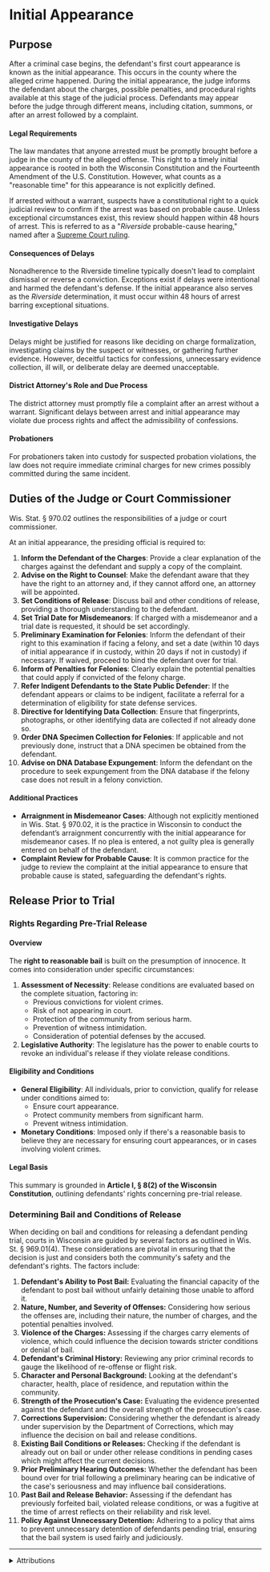 # Initial Appearance

## Purpose

After a criminal case begins, the defendant's first court appearance is known as the initial appearance. This occurs in the county where the alleged crime happened. During the initial appearance, the judge informs the defendant about the charges, possible penalties, and procedural rights available at this stage of the judicial process. Defendants may appear before the judge through different means, including citation, summons, or after an arrest followed by a complaint.

#### Legal Requirements

The law mandates that anyone arrested must be promptly brought before a judge in the county of the alleged offense. This right to a timely initial appearance is rooted in both the Wisconsin Constitution and the Fourteenth Amendment of the U.S. Constitution. However, what counts as a "reasonable time" for this appearance is not explicitly defined.

If arrested without a warrant, suspects have a constitutional right to a quick judicial review to confirm if the arrest was based on probable cause. Unless exceptional circumstances exist, this review should happen within 48 hours of arrest. This is referred to as a "_Riverside_ probable-cause hearing," named after a [Supreme Court ruling](https://cite.case.law/us/500/44/).

#### Consequences of Delays

Nonadherence to the Riverside timeline typically doesn't lead to complaint dismissal or reverse a conviction. Exceptions exist if delays were intentional and harmed the defendant's defense. If the initial appearance also serves as the _Riverside_ determination, it must occur within 48 hours of arrest barring exceptional situations.

#### Investigative Delays

Delays might be justified for reasons like deciding on charge formalization, investigating claims by the suspect or witnesses, or gathering further evidence. However, deceitful tactics for confessions, unnecessary evidence collection, ill will, or deliberate delay are deemed unacceptable.

#### District Attorney's Role and Due Process

The district attorney must promptly file a complaint after an arrest without a warrant. Significant delays between arrest and initial appearance may violate due process rights and affect the admissibility of confessions.

#### Probationers

For probationers taken into custody for suspected probation violations, the law does not require immediate criminal charges for new crimes possibly committed during the same incident.

## Duties of the Judge or Court Commissioner

Wis. Stat. § 970.02 outlines the responsibilities of a judge or court commissioner.

At an initial appearance, the presiding official is required to:

1. **Inform the Defendant of the Charges**: Provide a clear explanation of the charges against the defendant and supply a copy of the complaint.
2. **Advise on the Right to Counsel**: Make the defendant aware that they have the right to an attorney and, if they cannot afford one, an attorney will be appointed.
3. **Set Conditions of Release**: Discuss bail and other conditions of release, providing a thorough understanding to the defendant.
4. **Set Trial Date for Misdemeanors**: If charged with a misdemeanor and a trial date is requested, it should be set accordingly.
5. **Preliminary Examination for Felonies**: Inform the defendant of their right to this examination if facing a felony, and set a date (within 10 days of initial appearance if in custody, within 20 days if not in custody) if necessary. If waived, proceed to bind the defendant over for trial.
6. **Inform of Penalties for Felonies**: Clearly explain the potential penalties that could apply if convicted of the felony charge.
7. **Refer Indigent Defendants to the State Public Defender**: If the defendant appears or claims to be indigent, facilitate a referral for a determination of eligibility for state defense services.
8. **Directive for Identifying Data Collection**: Ensure that fingerprints, photographs, or other identifying data are collected if not already done so.
9. **Order DNA Specimen Collection for Felonies**: If applicable and not previously done, instruct that a DNA specimen be obtained from the defendant.
10. **Advise on DNA Database Expungement**: Inform the defendant on the procedure to seek expungement from the DNA database if the felony case does not result in a felony conviction.

#### Additional Practices

* **Arraignment in Misdemeanor Cases**: Although not explicitly mentioned in Wis. Stat. § 970.02, it is the practice in Wisconsin to conduct the defendant’s arraignment concurrently with the initial appearance for misdemeanor cases. If no plea is entered, a not guilty plea is generally entered on behalf of the defendant.
* **Complaint Review for Probable Cause**: It is common practice for the judge to review the complaint at the initial appearance to ensure that probable cause is stated, safeguarding the defendant's rights.

## Release Prior to Trial

### Rights Regarding Pre-Trial Release

#### Overview

The **right to reasonable bail** is built on the presumption of innocence. It comes into consideration under specific circumstances:

1. **Assessment of Necessity**: Release conditions are evaluated based on the complete situation, factoring in:
   * Previous convictions for violent crimes.
   * Risk of not appearing in court.
   * Protection of the community from serious harm.
   * Prevention of witness intimidation.
   * Consideration of potential defenses by the accused.
2. **Legislative Authority**: The legislature has the power to enable courts to revoke an individual's release if they violate release conditions.

#### Eligibility and Conditions

* **General Eligibility**: All individuals, prior to conviction, qualify for release under conditions aimed to:
  * Ensure court appearance.
  * Protect community members from significant harm.
  * Prevent witness intimidation.
* **Monetary Conditions**: Imposed only if there's a reasonable basis to believe they are necessary for ensuring court appearances, or in cases involving violent crimes.

#### Legal Basis

This summary is grounded in **Article I, § 8(2) of the Wisconsin Constitution**, outlining defendants' rights concerning pre-trial release.

### Determining Bail and Conditions of Release

When deciding on bail and conditions for releasing a defendant pending trial, courts in Wisconsin are guided by several factors as outlined in Wis. St. § 969.01(4). These considerations are pivotal in ensuring that the decision is just and considers both the community's safety and the defendant's rights. The factors include:

1. **Defendant's Ability to Post Bail:** Evaluating the financial capacity of the defendant to post bail without unfairly detaining those unable to afford it.
2. **Nature, Number, and Severity of Offenses:** Considering how serious the offenses are, including their nature, the number of charges, and the potential penalties involved.
3. **Violence of the Charges:** Assessing if the charges carry elements of violence, which could influence the decision towards stricter conditions or denial of bail.
4. **Defendant's Criminal History:** Reviewing any prior criminal records to gauge the likelihood of re-offense or flight risk.
5. **Character and Personal Background:** Looking at the defendant's character, health, place of residence, and reputation within the community.
6. **Strength of the Prosecution's Case:** Evaluating the evidence presented against the defendant and the overall strength of the prosecution's case.
7. **Corrections Supervision:** Considering whether the defendant is already under supervision by the Department of Corrections, which may influence the decision on bail and release conditions.
8. **Existing Bail Conditions or Releases:** Checking if the defendant is already out on bail or under other release conditions in pending cases which might affect the current decisions.
9. **Prior Preliminary Hearing Outcomes:** Whether the defendant has been bound over for trial following a preliminary hearing can be indicative of the case's seriousness and may influence bail considerations.
10. **Past Bail and Release Behavior:** Assessing if the defendant has previously forfeited bail, violated release conditions, or was a fugitive at the time of arrest reflects on their reliability and risk level.
11. **Policy Against Unnecessary Detention:** Adhering to a policy that aims to prevent unnecessary detention of defendants pending trial, ensuring that the bail system is used fairly and judiciously.

***

<details>

<summary>Attributions</summary>

See Christine M. Wiseman and Michael Tobin, 9 Wis. Prac., Criminal Practice & Procedure §§ 3:1-2, 4:1-3 (2d ed.).

</details>
